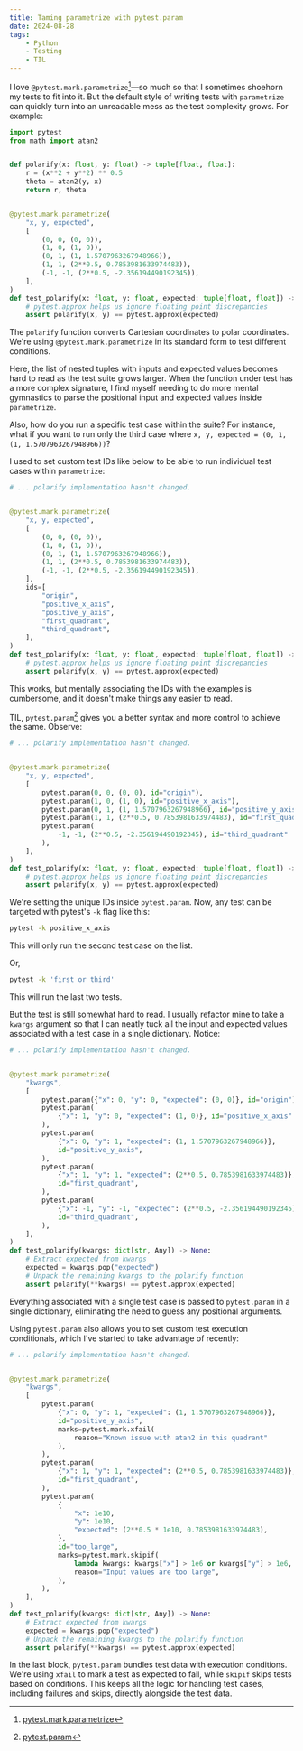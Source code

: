 ```yaml
---
title: Taming parametrize with pytest.param
date: 2024-08-28
tags:
    - Python
    - Testing
    - TIL
---
```


I love `@pytest.mark.parametrize`[^1]—so much so that I sometimes shoehorn my tests to fit
into it. But the default style of writing tests with `parametrize` can quickly turn into an
unreadable mess as the test complexity grows. For example:

```py
import pytest
from math import atan2


def polarify(x: float, y: float) -> tuple[float, float]:
    r = (x**2 + y**2) ** 0.5
    theta = atan2(y, x)
    return r, theta


@pytest.mark.parametrize(
    "x, y, expected",
    [
        (0, 0, (0, 0)),
        (1, 0, (1, 0)),
        (0, 1, (1, 1.5707963267948966)),
        (1, 1, (2**0.5, 0.7853981633974483)),
        (-1, -1, (2**0.5, -2.356194490192345)),
    ],
)
def test_polarify(x: float, y: float, expected: tuple[float, float]) -> None:
    # pytest.approx helps us ignore floating point discrepancies
    assert polarify(x, y) == pytest.approx(expected)
```

The `polarify` function converts Cartesian coordinates to polar coordinates. We're using
`@pytest.mark.parametrize` in its standard form to test different conditions.

Here, the list of nested tuples with inputs and expected values becomes hard to read as the
test suite grows larger. When the function under test has a more complex signature, I find
myself needing to do more mental gymnastics to parse the positional input and expected
values inside `parametrize`.

Also, how do you run a specific test case within the suite? For instance, what if you want
to run only the third case where `x, y, expected = (0, 1, (1, 1.5707963267948966))`?

I used to set custom test IDs like below to be able to run individual test cases within
`parametrize`:

```py
# ... polarify implementation hasn't changed.


@pytest.mark.parametrize(
    "x, y, expected",
    [
        (0, 0, (0, 0)),
        (1, 0, (1, 0)),
        (0, 1, (1, 1.5707963267948966)),
        (1, 1, (2**0.5, 0.7853981633974483)),
        (-1, -1, (2**0.5, -2.356194490192345)),
    ],
    ids=[
        "origin",
        "positive_x_axis",
        "positive_y_axis",
        "first_quadrant",
        "third_quadrant",
    ],
)
def test_polarify(x: float, y: float, expected: tuple[float, float]) -> None:
    # pytest.approx helps us ignore floating point discrepancies
    assert polarify(x, y) == pytest.approx(expected)
```

This works, but mentally associating the IDs with the examples is cumbersome, and it doesn't
make things any easier to read.

TIL, `pytest.param`[^2] gives you a better syntax and more control to achieve the same.
Observe:

```py
# ... polarify implementation hasn't changed.


@pytest.mark.parametrize(
    "x, y, expected",
    [
        pytest.param(0, 0, (0, 0), id="origin"),
        pytest.param(1, 0, (1, 0), id="positive_x_axis"),
        pytest.param(0, 1, (1, 1.5707963267948966), id="positive_y_axis"),
        pytest.param(1, 1, (2**0.5, 0.7853981633974483), id="first_quadrant"),
        pytest.param(
            -1, -1, (2**0.5, -2.356194490192345), id="third_quadrant"
        ),
    ],
)
def test_polarify(x: float, y: float, expected: tuple[float, float]) -> None:
    # pytest.approx helps us ignore floating point discrepancies
    assert polarify(x, y) == pytest.approx(expected)
```

We're setting the unique IDs inside `pytest.param`. Now, any test can be targeted with
pytest's `-k` flag like this:

```sh
pytest -k positive_x_axis
```

This will only run the second test case on the list.

Or,

```sh
pytest -k 'first or third'
```

This will run the last two tests.

But the test is still somewhat hard to read. I usually refactor mine to take a `kwargs`
argument so that I can neatly tuck all the input and expected values associated with a test
case in a single dictionary. Notice:

```py
# ... polarify implementation hasn't changed.


@pytest.mark.parametrize(
    "kwargs",
    [
        pytest.param({"x": 0, "y": 0, "expected": (0, 0)}, id="origin"),
        pytest.param(
            {"x": 1, "y": 0, "expected": (1, 0)}, id="positive_x_axis"
        ),
        pytest.param(
            {"x": 0, "y": 1, "expected": (1, 1.5707963267948966)},
            id="positive_y_axis",
        ),
        pytest.param(
            {"x": 1, "y": 1, "expected": (2**0.5, 0.7853981633974483)},
            id="first_quadrant",
        ),
        pytest.param(
            {"x": -1, "y": -1, "expected": (2**0.5, -2.356194490192345)},
            id="third_quadrant",
        ),
    ],
)
def test_polarify(kwargs: dict[str, Any]) -> None:
    # Extract expected from kwargs
    expected = kwargs.pop("expected")
    # Unpack the remaining kwargs to the polarify function
    assert polarify(**kwargs) == pytest.approx(expected)
```

Everything associated with a single test case is passed to `pytest.param` in a single
dictionary, eliminating the need to guess any positional arguments.

Using `pytest.param` also allows you to set custom test execution conditionals, which I've
started to take advantage of recently:

```py
# ... polarify implementation hasn't changed.


@pytest.mark.parametrize(
    "kwargs",
    [
        pytest.param(
            {"x": 0, "y": 1, "expected": (1, 1.5707963267948966)},
            id="positive_y_axis",
            marks=pytest.mark.xfail(
                reason="Known issue with atan2 in this quadrant"
            ),
        ),
        pytest.param(
            {"x": 1, "y": 1, "expected": (2**0.5, 0.7853981633974483)},
            id="first_quadrant",
        ),
        pytest.param(
            {
                "x": 1e10,
                "y": 1e10,
                "expected": (2**0.5 * 1e10, 0.7853981633974483),
            },
            id="too_large",
            marks=pytest.mark.skipif(
                lambda kwargs: kwargs["x"] > 1e6 or kwargs["y"] > 1e6,
                reason="Input values are too large",
            ),
        ),
    ],
)
def test_polarify(kwargs: dict[str, Any]) -> None:
    # Extract expected from kwargs
    expected = kwargs.pop("expected")
    # Unpack the remaining kwargs to the polarify function
    assert polarify(**kwargs) == pytest.approx(expected)
```

In the last block, `pytest.param` bundles test data with execution conditions. We're using
`xfail` to mark a test as expected to fail, while `skipif` skips tests based on conditions.
This keeps all the logic for handling test cases, including failures and skips, directly
alongside the test data.

[^1]:
    [pytest.mark.parametrize](https://docs.pytest.org/en/7.1.x/how-to/parametrize.html#parametrize-basics)

[^2]: [pytest.param](https://docs.pytest.org/en/7.1.x/reference/reference.html#pytest-param)
